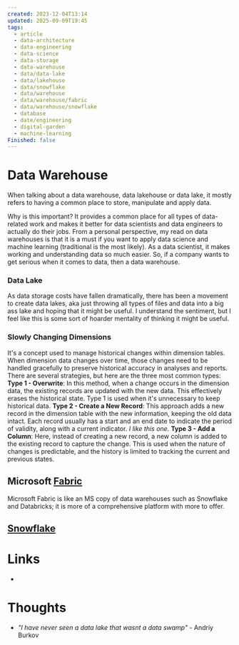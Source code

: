 ```yaml
---
created: 2023-12-04T13:14
updated: 2025-09-09T19:45
tags:
  - article
  - data-architecture
  - data-engineering
  - data-science
  - data-storage
  - data-warehouse
  - data/data-lake
  - data/lakehouse
  - data/snowflake
  - data/warehouse
  - data/warehouse/fabric
  - data/warehouse/snowflake
  - database
  - date/engineering
  - digital-garden
  - machine-learning
Finished: false
---
```


# Data Warehouse

When talking about a data warehouse, data lakehouse or data lake, it mostly refers to having a common place to store, manipulate and apply data. 

Why is this important? It provides a common place for all types of data-related work and makes it better for data scientists and data engineers to actually do their jobs. 
From a personal perspective, my read on data warehouses is that it is a must if you want to apply data science and machine learning (traditional is the most likely). As a data scientist, it makes working and understanding data so much easier. So, if a company wants to get serious when it comes to data, then a data warehouse. 


### Data Lake
As data storage costs have fallen dramatically, there has been a movement to create data lakes, aka just throwing all types of files and data into a big ass lake and hoping that it might be useful. I understand the sentiment, but I feel like this is some sort of hoarder mentality of thinking it might be useful. 

### Slowly Changing Dimensions
It's a concept used to manage historical changes within dimension tables. When dimension data changes over time, those changes need to be handled gracefully to preserve historical accuracy in analyses and reports. There are several strategies, but here are the three most common types:
**Type 1 - Overwrite**: In this method, when a change occurs in the dimension data, the existing records are updated with the new data. This effectively erases the historical state. Type 1 is used when it's unnecessary to keep historical data.
**Type 2 - Create a New Record**: This approach adds a new record in the dimension table with the new information, keeping the old data intact. Each record usually has a start and an end date to indicate the period of validity, along with a current indicator. *I like this one.*
**Type 3 - Add a Column**: Here, instead of creating a new record, a new column is added to the existing record to capture the change. This is used when the nature of changes is predictable, and the history is limited to tracking the current and previous states.

## Microsoft [Fabric](Fabric/Fabric.md)
Microsoft Fabric is like an MS copy of data warehouses such as Snowflake and Databricks; it is more of a comprehensive platform with more to offer. 



## [Snowflake](../../Database/Snowflake.md)

# Links
- 

# Thoughts 
- *"I have never seen a data lake that wasnt a data swamp"* - Andriy Burkov


